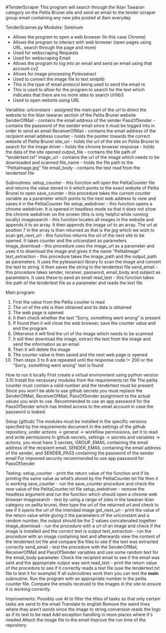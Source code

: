 #TenderScraper
This program will search through the Iklan Tawaran category on the Pelita Brunei site and send an email to the tender scraper group email containing any new jobs posted at 8am everyday

TenderScanner.py
Modules:
Selenium
- Allows the program to open a web browser (In this case Chrome)
- Allows the program to interact with web browser (open pages using URL, search through the page and more)
- Used for webscraping
Requests
- Used for webscraping
Email
- Allows the program to log into an email and send an email using that account
cv2
- Allows for image processing
Pytesseract
- Used to convert the image file to text
smtplib 
- This is the type of email protocol being used to send the email
re
- This is used to allow for the program to search for the text which indicates that there are no more sites to search
Urllib3
- Used to open website using URL

Variables:
urlconstant - assigned the main part of the url to direct the website to the iklan tawaran section of the Pelita Brunei website
SenderOfMail - contains the email address of the sender
PassOfSender - contains the password of the sender email since it must be logged into in order to send an email
ReceiverOfMail - contains the email address of the recipient email address
counter - holds the pointer towards the correct website of Pelita Brunei
site_url - holds the url of the site on Pelita Brunei to search for the image
driver - holds the chrome browser
response - holds the data of the site opened
output_file - contains the file path of “tendertext.txt”
image_url - contains the url of the image which needs to be downloaded and scanned
file_name - holds the file path to the “PelitaImage.jpg” file
email_body - contains the text read from the tendertext file

Subroutines:
setup_counter - this function will open the PelitaCounter file and returns the value stored in it which points to the exact website of Pelita Brunei to open
save_counter - this procedure takes the current counter variable as a parameter which points to the next web address to view and saves it in the PelitaCounter file
setup_webdriver - this function opens a chrome webdriver. It is opened in headless mode so that it does not show the chrome webdriver on the screen (this is only helpful while running locally)
imagesearch - this function locates all images in the website and appends it to an array. It then appends the image url to an array. The url at position 7 in the array is then returned as that is the jpg which we wish to scan
get_next_url - this function returns the url of the next site to be opened. It takes counter and the urlconstant as parameters
Image_download - this procedure uses the image_url as a parameter and uses it to download the image and gives it the name “PelitaImage”
text_extraction - this procedure takes the image_path and the output_path as parameters. It uses the pytesseract library to scan the image and convert the text to string. It then saves the string to the tendertext file
send_email - this procedure takes sender, receiver, password, email_body and subject as parameters. It uses these to send an email
read_text - this function takes the path of the tendertext file as a parameter and reads the text file

Main program:
1. First the value from the Pelita counter is read
2. The url of the site is then obtained and its data is obtained
3. The web page is opened
4. It then check whether the text “Sorry, something went wrong” is present
5. If found then it will close the web browser, save the counter value and end the program
6. Otherwise it will find the url of the image which needs to be scanned
7. It will then download the image, extract the text from the image and send the information as an email
8. Then it will delete the image
9. The counter value is then saved and the next web page is opened
10. Then steps 3 to 8 are repeated until the response code != 200 or the “Sorry, something went wrong” text is found

How to run it locally
First create a virtual environment using python version 3.10
Install the necessary modules from the requirements.txt file
The pelita counter must contain a valid number and the tendertext must be present
Since you won’t be able to use github secrets you must replace the SenderOfMail, ReceiverOfMail, PassOfSender assignment to the actual values you wish to use.
Recommended to use an app password for the PassOfSender which has limited access to the email account in case the password is leaked.

Setup (github)
The modules must be installed in the specific versions specified by the requirements document
In the settings of the github repository, under actions → general → workflow permissions, set it to read and write permissions
In github secrets, settings → secrets and variables → actions, you must have 3 secrets, GROUP_EMAIL containing the email address of the recipient email, SENDER_EMAIL containing the email address of the sender, and SENDER_PASS containing the password of the sender email
For improved security recommended to use app password for PassOfSender

Testing:
setup_counter - print the return value of the function and if its printing the same value as what’s stored by the PelitaCounter.txt file then it is working
save_counter - run the save_counter procedure and check the new value of the PelitaCounter.txt file 
setup_webdriver - remove the headless argument and run the function which should open a chrome web browser
imagesearch - test by using a range of sites in the tawaran iklan category on pelita brunei, then type the url of the returned url and check to see if it opens the url of the intended image
get_next_url - print the value of the return value while giving it the parameters of the urlconstant and a random number, the output should be the 2 values concatenated together
Image_download - run the procedure with a url of an image and check if the image is installed and the correct text is output
text_extraction - run the procedure with an image containing text and afterwards view the content of the tendertext.txt file and compare the files to see if the text was extracted correctly
send_email - test the procedure with the SenderOfMail, ReceiverOfMail and PassOfSender variables and use some random text for the email_body parameter. Check the recipient email to see if the email was sent and the appropriate output was sent
read_text - print the return value of the procedure to see if it correctly reads a text file (use the tendertext.txt file to test it for example)
If all subroutines work then you can test the __main__ subroutine. Run the program with an appropriate number in the pelita counter file. Compare the emails received to the images in the site to ensure it is working correctly.


Improvements:
Possibly use AI to filter the titles of tasks so that only certain tasks are send to the email
Translate to english
Remove the weird lines where they aren’t words since the image to string conversion reads the logo as if its text to be read
Add exception handling in more places where it's needed
Attach the image file to the email
Improve the run time of the repository
